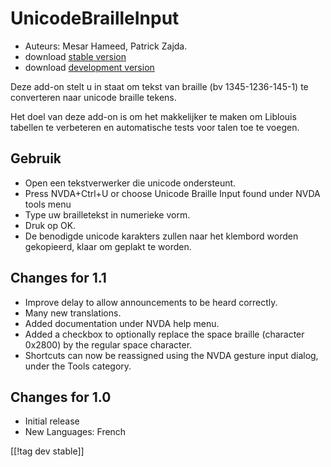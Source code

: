 # UnicodeBrailleInput #

* Auteurs: Mesar Hameed, Patrick Zajda.
* download [stable version][1]
* download [development version][2]

Deze add-on stelt u in staat om tekst van braille (bv 1345-1236-145-1) te
converteren naar unicode braille tekens.

Het doel van deze add-on is om het makkelijker te maken om Liblouis tabellen
te verbeteren en automatische tests voor talen toe te voegen.

## Gebruik ##

* Open een tekstverwerker die unicode ondersteunt.
* Press NVDA+Ctrl+U or choose Unicode Braille Input found under NVDA tools
  menu
* Type uw brailletekst in numerieke vorm.
* Druk op OK.
* De benodigde unicode karakters zullen naar het klembord worden gekopieerd,
  klaar om geplakt te worden.

## Changes for 1.1 ##

* Improve delay to allow announcements to be heard correctly.
* Many new translations.
* Added documentation under NVDA help menu.
* Added a checkbox to optionally replace the space braille (character
  0x2800) by the regular space character.
* Shortcuts can now be reassigned using the NVDA gesture input dialog, under
  the Tools category.

## Changes for 1.0 ##

* Initial release
* New Languages: French

[[!tag dev stable]]

[1]: http://addons.nvda-project.org/files/get.php?file=ubi

[2]: http://addons.nvda-project.org/files/get.php?file=ubi-dev

